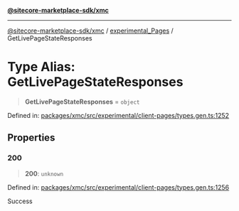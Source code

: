 [**@sitecore-marketplace-sdk/xmc**](../../../../README.md)

***

[@sitecore-marketplace-sdk/xmc](../../../../README.md) / [experimental\_Pages](../README.md) / GetLivePageStateResponses

# Type Alias: GetLivePageStateResponses

> **GetLivePageStateResponses** = `object`

Defined in: [packages/xmc/src/experimental/client-pages/types.gen.ts:1252](https://github.com/Sitecore/marketplace-sdk/blob/main/packages/xmc/src/experimental/client-pages/types.gen.ts#L1252)

## Properties

### 200

> **200**: `unknown`

Defined in: [packages/xmc/src/experimental/client-pages/types.gen.ts:1256](https://github.com/Sitecore/marketplace-sdk/blob/main/packages/xmc/src/experimental/client-pages/types.gen.ts#L1256)

Success

